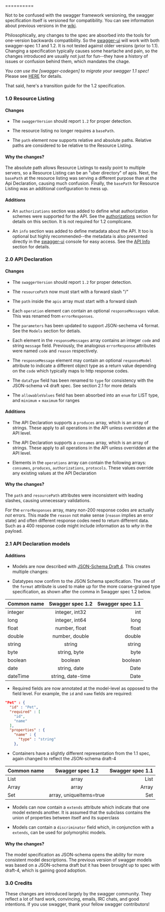 ==========

Not to be confused with the swagger framework versioning, the swagger specification itself is versioned for compatibility.  You can see information about previous versions in the [wiki](Changelog).

Philosophically, any changes to the spec are absorbed into the tools for one-version backwards compatibility.  So the [swagger-ui](https://github.com/wordnik/swagger-ui) will work with both swagger-spec 1.1 and 1.2.  It is not tested against older versions (prior to 1.1).  Changing a specification typically causes some heartache and pain, so the changes introduced are usually not just for fun--they have a history of issues or confusion behind them, which mandates the chage.

_You can use the [swagger-codegen] to migrate your swagger 1.1 spec!_  Please see [HERE](https://github.com/wordnik/swagger-codegen#migrating-from-swagger-11-to-12-format) for details.

That said, here's a transition guide for the 1.2 specification.

### 1.0  Resource Listing

#### Changes

* The `swaggerVersion` should report `1.2` for proper detection.

* The resource listing no longer requires a `basePath`.

* The `path` element now supports relative and absolute paths.  Relative paths are considered to be relative to the Resource Listing.

#### Why the changes?

The absolute path allows Resource Listings to easily point to multiple servers, so a Resource Listing can be an "uber directory" of apis.  Next, the `basePath` at the resource listing was serving a different purpose than at the Api Declaration, causing much confusion.  Finally, the `basePath` for Resource Listing was an additional configuration to mess up.

#### Additions

* An `authorizations` section was added to define what authorization schemes were supported for the API.  See the [authorizations](authorizations) section for details on this section.  It is not required for 1.2 complicane.

* An `info` section was added to define metadata about the API.  It too is optional but highly recommended--the metadata is also presented directly in the [swagger-ui](https://github.com/wordnik/swagger-ui) console for easy access.  See the [API Info](api-info) section for details.

### 2.0  API Declaration

#### Changes

* The `swaggerVersion` should report `1.2` for proper detection.

* The `resourcePath` now must start with a forward slash "/"

* The `path` inside the `apis` array must start with a forward slash

* Each `operation` element can contain an optional `responseMessages` value.  This was renamed from `errorResponses`.

* The `parameters` has been updated to support JSON-sechema v4 format.  See the `Models` section for detials.

* Each element in the `responseMessages` array contains an integer `code` and string `message` field.  Previously, the analogous `errorResponse` attributes were named `code` and `reason` respectively.

* The `responseMessage` element may contain an optional `responseModel` attribute to indicate a different object type as a return value depending on the `code` which typically maps to http response codes.

* The `dataType` field has been renamed to `type` for consistency with the JSON-schema v4 draft spec.  See section 2.1 for more details

* The `allowableValues` field has been absorbed into an `enum` for LIST type, and `minimum` + `maximum` for ranges

#### Additions

* The API Declaration supports a `produces` array, which is an array of strings.  These apply to all operations in the API unless overridden at the API level.

* The API Declaration supports a `consumes` array, which is an array of strings.  These apply to all operations in the API unless overridden at the API level.

* Elements in the `operations` array can contain the following arrays:  `consumes`, `produces`, `authorizations`, `protocols`.  These values override any existing values at the API Declaration

#### Why the changes?

The `path` and `resourcePath` attributes were inconsistent with leading slashes, causing unnecessary validations.

For the `errorResponses` array, many non-200 response codes are actually *not* errors.  This made the `reason` not make sense (`reason` implies an error state) and often different response codes need to return different data.  Such as a 400 response code might include information as to *why* in the payload.

### 2.1  API Declaration models

#### Additions

* Models are now described with [JSON-Schema Draft 4](http://json-schema.org/).  This creates multiple changes:

- Datatypes now confirm to the JSON Schema specification.  The use of the `format` attribute is used to make up for the more coarse-grained type specification, as shown after the comma in Swagger spec 1.2 below.

| Common name | Swagger spec 1.2  | Swagger spec 1.1  |
|:----------- |:-----------------:| -----------------:|
| integer     | integer, int32    | int               |
| long        | integer, int64    | long              |
| float       | number, float     | float             |
| double      | number, double    | double            |
| string      | string            | string            |
| byte        | string, byte      | byte              |
| boolean     | boolean           | boolean           |
| date        | string, date      | Date              |
| dateTime    | string, date-time | Date              |

- Required fields are now annotated at the model-level as opposed to the field level.  For example, the `id` and `name` fields are required:

```json
"Pet" : {
  "id" : "Pet",
  "required" : [
    "id",
    "name"
  ],
  "properties" : {
    "name" : {
      "type" : "string"
    },
```

- Containers have a slightly different representation from the 1.1 spec, again changed to reflect the JSON-schema draft-4

| Common name | Swagger spec 1.2        | Swagger spec 1.1  |
|:----------- |:-----------------------:| -----------------:|
| List        | array                   | List              |
| Array       | array                   | Array             |
| Set         | array, uniqueItems=true | Set               |


* Models can now contain a `extends` attribute which indicate that one model extends another.  It is assumed that the subclass contains the union of properties between itself and its superclass

* Models can contain a `discriminator` field which, in conjunction with a `extends`, can be used for polymorphic models.

#### Why the changes?

The model specification as JSON-schema opens the ability for more consistent model descriptions.  The previous version
of swagger models was based on a JSON-schema draft but it has been brought up to spec with draft-4, which is gaining good
adoption.



### 3.0  Credits

These changes are introduced largely by the swagger community.  They reflect a lot of hard work, convincing, emails, IRC chats, and good intentions.  If you use swagger, thank your fellow swagger contributors!